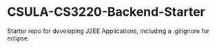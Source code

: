 # CSULA-CS3220-Backend-Starter

Starter repo for developing J2EE Applications, including a .gitignore for eclipse.
